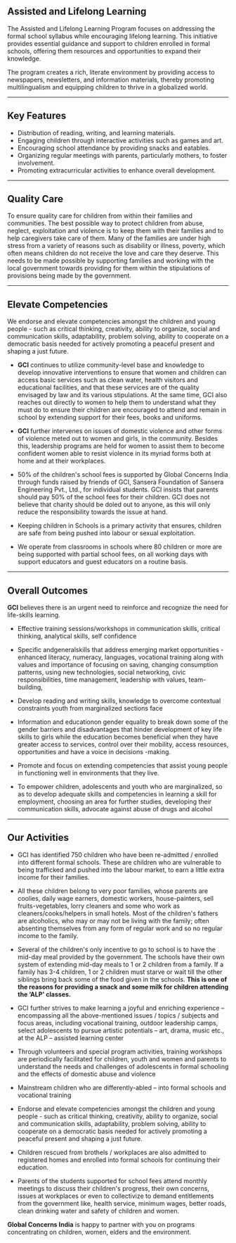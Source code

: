 <h2 class="in-page">Assisted and Lifelong Learning</h2>

The Assisted and Lifelong Learning Program focuses on addressing the formal school syllabus while encouraging lifelong learning. This initiative provides essential guidance and support to children enrolled in formal schools, offering them resources and opportunities to expand their knowledge.

The program creates a rich, literate environment by providing access to newspapers, newsletters, and information materials, thereby promoting multilingualism and equipping children to thrive in a globalized world.

<!--more-->

---

## Key Features

*   Distribution of reading, writing, and learning materials.
*   Engaging children through interactive activities such as games and art.
*   Encouraging school attendance by providing snacks and eatables.
*   Organizing regular meetings with parents, particularly mothers, to foster involvement.
*   Promoting extracurricular activities to enhance overall development.

---

## Quality Care

To ensure quality care for children from within their families and communities. The best possible way to protect children from abuse, neglect, exploitation and violence is to keep them with their families and to help caregivers take care of them. Many of the families are under high stress from a variety of reasons such as disability or illness, poverty, which often means children do not receive the love and care they deserve.  This needs to be made possible by supporting families and working with the local government towards providing for them within the stipulations of provisions being made by the government.

---

## Elevate Competencies

We endorse and elevate competencies amongst the children and young people - such as critical thinking, creativity, ability to organize, social and communication skills, adaptability, problem solving, ability to cooperate on a democratic basis needed for actively promoting a peaceful present and shaping a just future.

*   **GCI** continues to utilize community-level base and knowledge to develop innovative interventions to ensure that women and children can access basic services such as clean water, health visitors and educational facilities, and that these services are of the quality envisaged by law and its various stipulations. At the same time, GCI also reaches out directly to women to help them to understand what they must do to ensure their children are encouraged to attend and remain in school by extending support for their fees, books and uniforms.

*   **GCI** further intervenes on issues of domestic violence and other forms of violence meted out to women and girls, in the community. Besides this, leadership programs are held for women to assist them to become confident women able to resist violence in its myriad forms both at home and at their workplaces.

*   50% of the children's school fees is supported by Global Concerns India through funds raised by friends of GCI, Sansera Foundation of Sansera Engineering Pvt., Ltd., for individual students. GCI insists that parents should pay 50% of the school fees for their children. GCI does not believe that charity should be doled out to anyone, as this will only reduce the responsibility towards the issue at hand.

*   Keeping children in Schools is a primary activity that ensures, children are safe from being pushed into labour or sexual exploitation.

*   We operate from classrooms in schools where 80 children or more are being supported with partial school fees, on all working days with support educators and guest educators on a routine basis.

---

## Overall Outcomes

**GCI** believes there is an urgent need to reinforce and recognize the need for life-skills learning. 

*   Effective training sessions/workshops in communication skills, critical thinking, analytical skills, self confidence

*   Specific andgeneralskills that address emerging market opportunities - enhanced literacy, numeracy, languages, vocational training along with values and importance of focusing on saving, changing consumption patterns, using new technologies, social networking, civic responsibilities, time management, leadership with values, team-building, 

*   Develop reading and writing skills, knowledge to overcome contextual constraints youth from marginalized sections face

*   Information and educationon gender equality to break down some of the gender barriers and disadvantages that hinder development of key life skills to girls while the education becomes beneficial when they have greater access to services, control over their mobility, access resources, opportunities and have a voice in decisions -making.  

*   Promote and focus on extending competencies that assist young people in functioning well in environments that they live.

*   To empower children, adolescents and youth who are marginalized, so as to develop adequate skills and competencies in learning a skill for employment, choosing an area for further studies, developing their communication skills, advocate against abuse of drugs and alcohol

---

## Our Activities

*   GCI has identified 750 children who have been re-admitted / enrolled into different formal schools. These are children who are vulnerable to being trafficked and pushed into the labour market, to earn a little extra income for their families.

*   All these children belong to very poor families, whose parents are coolies, daily wage earners, domestic workers, house-painters, sell fruits-vegetables, lorry cleaners and some who work as cleaners/cooks/helpers in small hotels. Most of the children's fathers are alcoholics, who may or may not be living with the family; often absenting themselves from any form of regular work and so no regular income to the family.

*   Several of the children's only incentive to go to school is to have the mid-day meal provided by the government. The schools have their own system of extending mid-day meals to 1 or 2 children from a family. If a family has 3-4 children, 1 or 2 children must starve or wait till the other siblings bring back some of the food given in the schools. **This is one of the reasons for providing a snack and some milk for children attending the ‘ALP' classes.**

*   GCI further strives to make learning a joyful and enriching experience – encompassing all the above-mentioned issues / topics / subjects and focus areas, including vocational training, outdoor leadership camps, select adolescents to pursue artistic potentials – art, drama, music etc., at the ALP – assisted learning center

*   Through volunteers and special program activities, training workshops are periodically facilitated for children, youth and women and parents to understand the needs and challenges of adolescents in formal schooling and the effects of domestic abuse and violence

*   Mainstream children who are differently-abled – into formal schools and vocational training

*   Endorse and elevate competencies amongst the children and young people - such as critical thinking, creativity, ability to organize, social and communication skills, adaptability, problem solving, ability to cooperate on a democratic basis needed for actively promoting a peaceful present and shaping a just future.

*   Children rescued from brothels / workplaces are also admitted to registered homes and enrolled into formal schools for continuing their education.

*   Parents of the students supported for school fees attend monthly meetings to discuss their children's progress, their own concerns, issues at workplaces or even to collectivize to demand entitlements from the government like, health service, minimum wages, better roads, clean drinking water and safety of children and women.

**Global Concerns India** is happy to partner with you on programs concentrating on children, women, elders and the environment.
